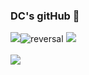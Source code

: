 ### DC's gitHub 📑



<img src="https://capsule-render.vercel.app/api?type=waving&color=auto&height=200&section=header&text=DevChild's&fontSize=90" />![reversal](https://capsule-render.vercel.app/api?type=rect&text=Python3.11.2&fontAlign=30&fontSize=30&desc=HTML%20CSS&descAlign=60&descAlignY=50&theme=radical)
<img src="https://github-readme-stats.vercel.app/api/top-langs/?username=YoonSangHun&layout=compact"><br><br>
<img src="https://github-readme-stats.vercel.app/api?username=YoonSangHun&show_icons=true">
